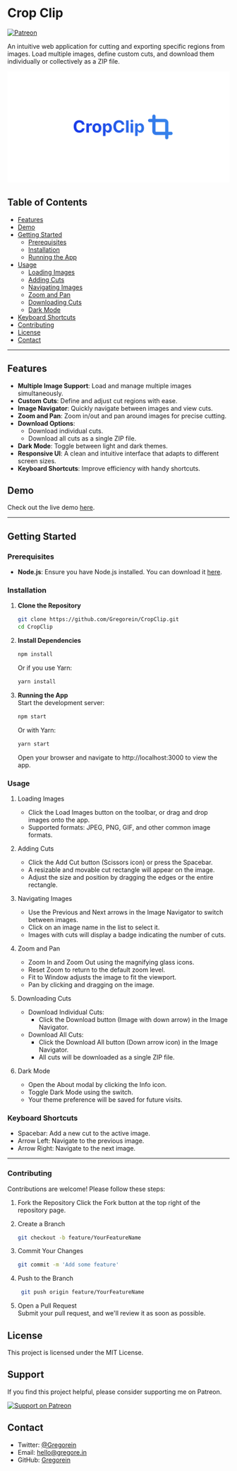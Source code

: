 # **Crop Clip**

[![Patreon](https://img.shields.io/badge/Support-Patreon-red.svg)](https://www.patreon.com/Gregorein)


An intuitive web application for cutting and exporting specific regions from images. Load multiple images, define custom cuts, and download them individually or collectively as a ZIP file.

![Image Cutter Screenshot](assets/socialTemplate.png)

## **Table of Contents**

- [Features](#features)
- [Demo](#demo)
- [Getting Started](#getting-started)
  - [Prerequisites](#prerequisites)
  - [Installation](#installation)
  - [Running the App](#running-the-app)
- [Usage](#usage)
  - [Loading Images](#loading-images)
  - [Adding Cuts](#adding-cuts)
  - [Navigating Images](#navigating-images)
  - [Zoom and Pan](#zoom-and-pan)
  - [Downloading Cuts](#downloading-cuts)
  - [Dark Mode](#dark-mode)
- [Keyboard Shortcuts](#keyboard-shortcuts)
- [Contributing](#contributing)
- [License](#license)
- [Contact](#contact)

---

## **Features**

- **Multiple Image Support**: Load and manage multiple images simultaneously.
- **Custom Cuts**: Define and adjust cut regions with ease.
- **Image Navigator**: Quickly navigate between images and view cuts.
- **Zoom and Pan**: Zoom in/out and pan around images for precise cutting.
- **Download Options**:
  - Download individual cuts.
  - Download all cuts as a single ZIP file.
- **Dark Mode**: Toggle between light and dark themes.
- **Responsive UI**: A clean and intuitive interface that adapts to different screen sizes.
- **Keyboard Shortcuts**: Improve efficiency with handy shortcuts.

## **Demo**

Check out the live demo [here](#). <!-- Provide the link to your live demo if available -->

---

## **Getting Started**

### **Prerequisites**

- **Node.js**: Ensure you have Node.js installed. You can download it [here](https://nodejs.org/).

### **Installation**

1. **Clone the Repository**

   ```bash
   git clone https://github.com/Gregorein/CropClip.git
   cd CropClip
   ```

2. **Install Dependencies**

   ```bash
   npm install
   ```

   Or if you use Yarn:

   ```bash
   yarn install
   ```

3. **Running the App**  
   Start the development server:
   
   ```bash
   npm start
   ```

   Or with Yarn:
   ```bash
   yarn start
   ```
   
   Open your browser and navigate to http://localhost:3000 to view the app.

### **Usage**
1. Loading Images

   * Click the Load Images button on the toolbar, or drag and drop images onto the app.
   *  Supported formats: JPEG, PNG, GIF, and other common image formats.

2. Adding Cuts

   * Click the Add Cut button (Scissors icon) or press the Spacebar.
   * A resizable and movable cut rectangle will appear on the image.
   * Adjust the size and position by dragging the edges or the entire rectangle.

3. Navigating Images

   * Use the Previous and Next arrows in the Image Navigator to switch between images.
   * Click on an image name in the list to select it.
   * Images with cuts will display a badge indicating the number of cuts.

4. Zoom and Pan

   * Zoom In and Zoom Out using the magnifying glass icons.
   * Reset Zoom to return to the default zoom level.
   * Fit to Window adjusts the image to fit the viewport.
   * Pan by clicking and dragging on the image.

5. Downloading Cuts

   * Download Individual Cuts:
      *  Click the Download button (Image with down arrow) in the Image Navigator.
   * Download All Cuts:
      *  Click the Download All button (Down arrow icon) in the Image Navigator.
      *  All cuts will be downloaded as a single ZIP file.

6. Dark Mode

   * Open the About modal by clicking the Info icon.
   * Toggle Dark Mode using the switch.
   * Your theme preference will be saved for future visits.

### Keyboard Shortcuts

   * Spacebar: Add a new cut to the active image.
   * Arrow Left: Navigate to the previous image.
   * Arrow Right: Navigate to the next image.
---

### Contributing
Contributions are welcome! Please follow these steps:

1. Fork the Repository
   Click the Fork button at the top right of the repository page.

2. Create a Branch
   ```bash
   git checkout -b feature/YourFeatureName
   ```
3. Commit Your Changes
   ```bash
   git commit -m 'Add some feature'
   ```

4. Push to the Branch
   ```bash
    git push origin feature/YourFeatureName
   ```

5. Open a Pull Request  
Submit your pull request, and we'll review it as soon as possible.

## License

This project is licensed under the MIT License.

## Support

If you find this project helpful, please consider supporting me on Patreon.

[![Support on Patreon](https://c5.patreon.com/external/logo/become_a_patron_button.png)](https://www.patreon.com/Gregorein)


## Contact
- Twitter: [@Gregorein](https://x.com/Gregorein) 
- Email: [hello@gregore.in](mailto:hello@gregore.in)
- GitHub: [Gregorein](https://github.com/Gregorein)

